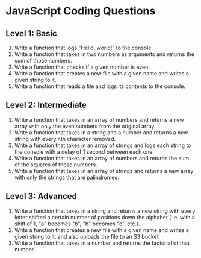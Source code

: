 # JavaScript Coding Questions

## Level 1: Basic
<ol>
<li>Write a function that logs "Hello, world!" to the console.</li>
<li>Write a function that takes in two numbers as arguments and returns the sum of those numbers.</li>
<li>Write a function that checks if a given number is even.</li>
<li>Write a function that creates a new file with a given name and writes a given string to it.</li>
<li>Write a function that reads a file and logs its contents to the console.</li>
</ol>

## Level 2: Intermediate
<ol>
<li>Write a function that takes in an array of numbers and returns a new array with only the even numbers from the original array.</li>
<li>Write a function that takes in a string and a number and returns a new string with every nth character removed.</li>
<li>Write a function that takes in an array of strings and logs each string to the console with a delay of 1 second between each one.</li>
<li>Write a function that takes in an array of numbers and returns the sum of the squares of those numbers.</li>
<li>Write a function that takes in an array of strings and returns a new array with only the strings that are palindromes.</li>
</ol>

## Level 3: Advanced
<ol>
<li>Write a function that takes in a string and returns a new string with every letter shifted a certain number of positions down the alphabet (i.e. with a shift of 1, "a" becomes "b", "b" becomes "c", etc.).</li>
<li>Write a function that creates a new file with a given name and writes a given string to it, and also uploads the file to an S3 bucket.</li>
<li>Write a function that takes in a number and returns the factorial of that number.</li>
</ol>